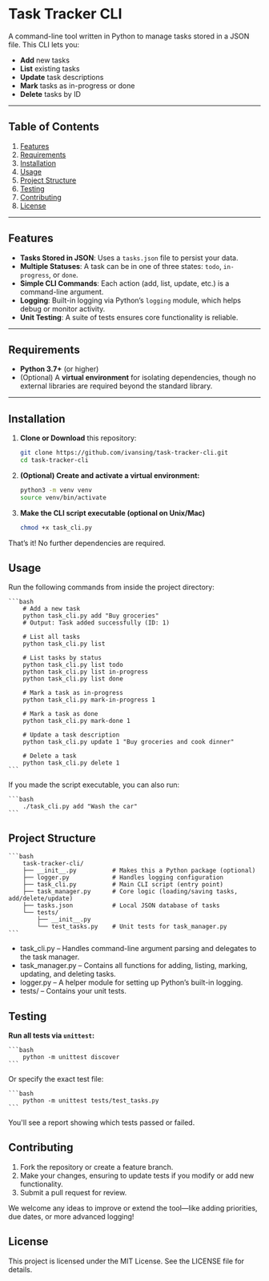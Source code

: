 # Task Tracker CLI

A command-line tool written in Python to manage tasks stored in a JSON file. This CLI lets you:

- **Add** new tasks
- **List** existing tasks
- **Update** task descriptions
- **Mark** tasks as in-progress or done
- **Delete** tasks by ID

---

## Table of Contents

1. [Features](#features)  
2. [Requirements](#requirements)  
3. [Installation](#installation)  
4. [Usage](#usage)  
5. [Project Structure](#project-structure)  
6. [Testing](#testing)  
7. [Contributing](#contributing)  
8. [License](#license)

---

## Features

- **Tasks Stored in JSON**: Uses a `tasks.json` file to persist your data.  
- **Multiple Statuses**: A task can be in one of three states: `todo`, `in-progress`, or `done`.  
- **Simple CLI Commands**: Each action (add, list, update, etc.) is a command-line argument.  
- **Logging**: Built-in logging via Python’s `logging` module, which helps debug or monitor activity.  
- **Unit Testing**: A suite of tests ensures core functionality is reliable.

---

## Requirements

- **Python 3.7+** (or higher)  
- (Optional) A **virtual environment** for isolating dependencies, though no external libraries are required beyond the standard library.  

---

## Installation

1. **Clone or Download** this repository:
   ```bash
   git clone https://github.com/ivansing/task-tracker-cli.git
   cd task-tracker-cli
    ```

2. **(Optional) Create and activate a virtual environment:**
    ```bash
    python3 -m venv venv
    source venv/bin/activate
    ```
3. **Make the CLI script executable (optional on Unix/Mac)**
    ```bash
    chmod +x task_cli.py
    ```

That’s it! No further dependencies are required.

## Usage

Run the following commands from inside the project directory:

    ```bash
        # Add a new task
        python task_cli.py add "Buy groceries"
        # Output: Task added successfully (ID: 1)

        # List all tasks
        python task_cli.py list

        # List tasks by status
        python task_cli.py list todo
        python task_cli.py list in-progress
        python task_cli.py list done

        # Mark a task as in-progress
        python task_cli.py mark-in-progress 1

        # Mark a task as done
        python task_cli.py mark-done 1

        # Update a task description
        python task_cli.py update 1 "Buy groceries and cook dinner"

        # Delete a task
        python task_cli.py delete 1
    ```

If you made the script executable, you can also run:

    ```bash
        ./task_cli.py add "Wash the car"
    ```

## Project Structure

    ```bash
        task-tracker-cli/
        ├── __init__.py          # Makes this a Python package (optional)
        ├── logger.py            # Handles logging configuration
        ├── task_cli.py          # Main CLI script (entry point)
        ├── task_manager.py      # Core logic (loading/saving tasks, add/delete/update)
        ├── tasks.json           # Local JSON database of tasks
        └── tests/
            ├── __init__.py
            └── test_tasks.py    # Unit tests for task_manager.py
    ```

- task_cli.py – Handles command-line argument parsing and delegates to the task manager.
- task_manager.py – Contains all functions for adding, listing, marking, updating, and deleting tasks.
- logger.py – A helper module for setting up Python’s built-in logging.
- tests/ – Contains your unit tests.

## Testing

**Run all tests via `unittest`:**

    ```bash
        python -m unittest discover
    ```
Or specify the exact test file:

    ```bash
        python -m unittest tests/test_tasks.py
    ```
You'll see a report showing which tests passed or failed.

## Contributing

1. Fork the repository or create a feature branch.
2. Make your changes, ensuring to update tests if you modify or add new functionality.
3. Submit a pull request for review.

We welcome any ideas to improve or extend the tool—like adding priorities, due dates, or more advanced logging!

## License

This project is licensed under the MIT License. See the LICENSE file for details.







